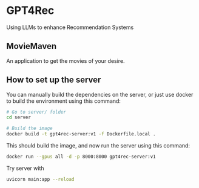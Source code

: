 # GPT4Rec

Using LLMs to enhance Recommendation Systems 
## MovieMaven
An application to get the movies of your desire.


## How to set up the server

You can manually build the dependencies on the server, or just use docker to build the environment using this command:

```bash
# Go to server/ folder 
cd server

# Build the image
docker build -t gpt4rec-server:v1 -f Dockerfile.local .
```

This should build the image, and now run the server using this command:

```bash
docker run --gpus all -d -p 8000:8000 gpt4rec-server:v1
```
Try server with

```bash
uvicorn main:app --reload
```